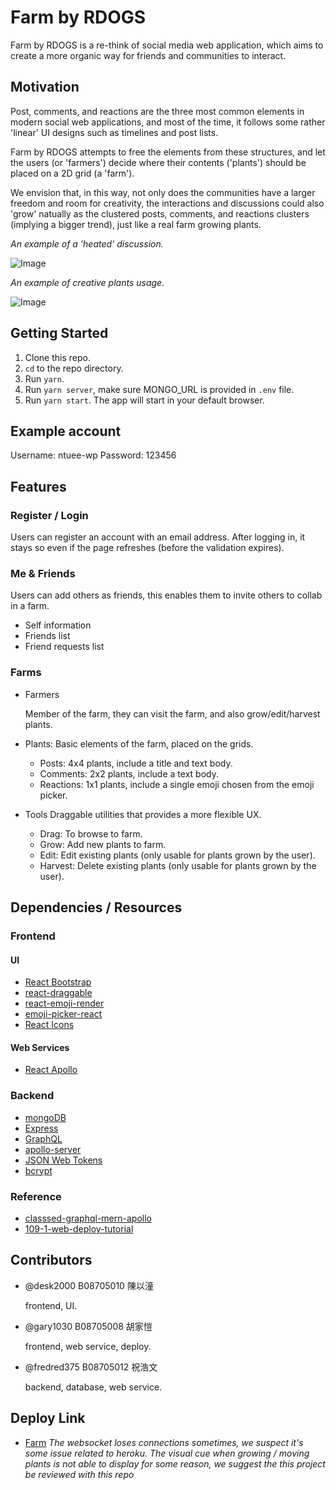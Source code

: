 # Farm by RDOGS
Farm by RDOGS is a re-think of social media web application, which aims to create a more organic way for friends and communities to interact.


## Motivation
Post, comments, and reactions are the three most common elements in modern social web applications, and most of the time, it follows some rather 'linear' UI designs such as timelines and post lists. 

Farm by RDOGS attempts to free the elements from these structures, and let the users (or 'farmers') decide where their contents ('plants') should be placed on a 2D grid (a 'farm'). 

We envision that, in this way, not only does the communities have a larger freedom and room for creativity, the interactions and discussions could also 'grow' natually as the clustered posts, comments, and reactions clusters (implying a bigger trend), just like a real farm growing plants. 


*An example of a 'heated' discussion.*

![Image](https://imgur.com/98u9HNE.png)

*An example of creative plants usage.*

![Image](https://i.ibb.co/6nVtpGD/2021-01-21-024207.png)

## Getting Started

1. Clone this repo.
2. `cd` to the repo directory.
3. Run `yarn`.
4. Run `yarn server`, make sure MONGO_URL is provided in `.env` file.
5. Run `yarn start`. The app will start in your default browser.

## Example account
Username: ntuee-wp
Password: 123456

## Features

### Register / Login
Users can register an account with an email address. After logging in, it stays so even if the page refreshes (before the validation expires).

### Me & Friends
Users can add others as friends, this enables them to invite others to collab in a farm.

* Self information
* Friends list
* Friend requests list


### Farms
* Farmers

  Member of the farm, they can visit the farm, and also grow/edit/harvest plants.
  
* Plants: Basic elements of the farm, placed on the grids.
  * Posts: 4x4 plants, include a title and text body.
  * Comments: 2x2 plants, include a text body.
  * Reactions: 1x1 plants, include a single emoji chosen from the emoji picker.

* Tools
Draggable utilities that provides a more flexible UX.
  * Drag: To browse to farm.
  * Grow: Add new plants to farm.
  * Edit: Edit existing plants (only usable for plants grown by the user).
  * Harvest: Delete existing plants (only usable for plants grown by the user).

## Dependencies / Resources
### Frontend 
#### UI
+ [React Bootstrap](https://react-bootstrap.github.io/)
+ [react-draggable](https://github.com/STRML/react-draggable)
+ [react-emoji-render](https://www.npmjs.com/package/react-emoji-render)
+ [emoji-picker-react](https://www.npmjs.com/package/emoji-picker-react)
+ [React Icons](https://react-icons.github.io/react-icons/)
#### Web Services
+ [React Apollo](https://www.npmjs.com/package/react-apollo)
### Backend
+ [mongoDB](https://www.mongodb.com/)
+ [Express](https://expressjs.com/zh-tw/)
+ [GraphQL](https://graphql.org/)
+ [apollo-server](https://github.com/apollographql/apollo-server)
+ [JSON Web Tokens](https://jwt.io/)
+ [bcrypt](https://www.npmjs.com/package/bcrypt)

### Reference
+ [classsed-graphql-mern-apollo](https://github.com/hidjou/classsed-graphql-mern-apollo/tree/master)
+ [109-1-web-deploy-tutorial](https://github.com/TobyChen0106/109-1-web-deploy-tutorial/tree/main/src/route)
## Contributors
* @desk2000 B08705010 陳以潼
  
  frontend, UI.
* @gary1030 B08705008 胡家愷
  
  frontend, web service, deploy.
* @fredred375 B08705012 祝浩文
  
  backend, database, web service.
  
 ## Deploy Link
 + [Farm](https://brave-easley-0f2f0c.netlify.app/)
  *The websocket loses connections sometimes, we suspect it's some issue related to heroku.*
  *The visual cue when growing / moving plants is not able to display for some reason, we suggest the this project be reviewed with this repo*
